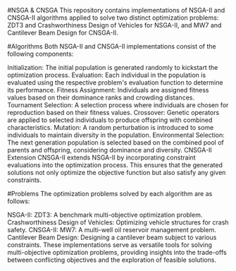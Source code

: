 #NSGA & CNSGA
This repository contains implementations of NSGA-II and CNSGA-II algorithms applied to solve two distinct optimization problems: ZDT3 and Crashworthiness Design of Vehicles for NSGA-II, and MW7 and Cantilever Beam Design for CNSGA-II.

#Algorithms
Both NSGA-II and CNSGA-II implementations consist of the following components:

Initialization: The initial population is generated randomly to kickstart the optimization process.
Evaluation: Each individual in the population is evaluated using the respective problem's evaluation function to determine its performance.
Fitness Assignment: Individuals are assigned fitness values based on their dominance ranks and crowding distances.
Tournament Selection: A selection process where individuals are chosen for reproduction based on their fitness values.
Crossover: Genetic operators are applied to selected individuals to produce offspring with combined characteristics.
Mutation: A random perturbation is introduced to some individuals to maintain diversity in the population.
Environmental Selection: The next generation population is selected based on the combined pool of parents and offspring, considering dominance and diversity.
CNSGA-II Extension
CNSGA-II extends NSGA-II by incorporating constraint evaluations into the optimization process. This ensures that the generated solutions not only optimize the objective function but also satisfy any given constraints.

#Problems
The optimization problems solved by each algorithm are as follows:

NSGA-II:
ZDT3: A benchmark multi-objective optimization problem.
Crashworthiness Design of Vehicles: Optimizing vehicle structures for crash safety.
CNSGA-II:
MW7: A multi-well oil reservoir management problem.
Cantilever Beam Design: Designing a cantilever beam subject to various constraints.
These implementations serve as versatile tools for solving multi-objective optimization problems, providing insights into the trade-offs between conflicting objectives and the exploration of feasible solutions.
